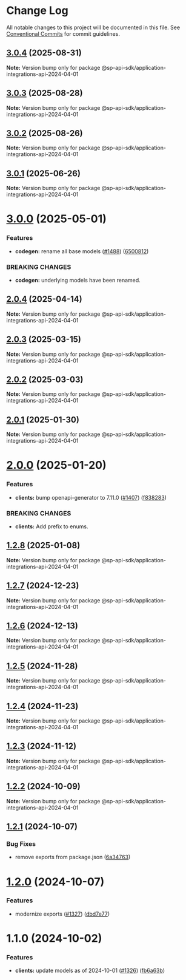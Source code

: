 # Change Log

All notable changes to this project will be documented in this file.
See [Conventional Commits](https://conventionalcommits.org) for commit guidelines.

## [3.0.4](https://github.com/bizon/selling-partner-api-sdk/compare/@sp-api-sdk/application-integrations-api-2024-04-01@3.0.3...@sp-api-sdk/application-integrations-api-2024-04-01@3.0.4) (2025-08-31)

**Note:** Version bump only for package @sp-api-sdk/application-integrations-api-2024-04-01

## [3.0.3](https://github.com/bizon/selling-partner-api-sdk/compare/@sp-api-sdk/application-integrations-api-2024-04-01@3.0.2...@sp-api-sdk/application-integrations-api-2024-04-01@3.0.3) (2025-08-28)

**Note:** Version bump only for package @sp-api-sdk/application-integrations-api-2024-04-01

## [3.0.2](https://github.com/bizon/selling-partner-api-sdk/compare/@sp-api-sdk/application-integrations-api-2024-04-01@3.0.1...@sp-api-sdk/application-integrations-api-2024-04-01@3.0.2) (2025-08-26)

**Note:** Version bump only for package @sp-api-sdk/application-integrations-api-2024-04-01

## [3.0.1](https://github.com/bizon/selling-partner-api-sdk/compare/@sp-api-sdk/application-integrations-api-2024-04-01@3.0.0...@sp-api-sdk/application-integrations-api-2024-04-01@3.0.1) (2025-06-26)

**Note:** Version bump only for package @sp-api-sdk/application-integrations-api-2024-04-01

# [3.0.0](https://github.com/bizon/selling-partner-api-sdk/compare/@sp-api-sdk/application-integrations-api-2024-04-01@2.0.4...@sp-api-sdk/application-integrations-api-2024-04-01@3.0.0) (2025-05-01)

### Features

* **codegen:** rename all base models ([#1488](https://github.com/bizon/selling-partner-api-sdk/issues/1488)) ([6500812](https://github.com/bizon/selling-partner-api-sdk/commit/65008125692894a6ae5a307d05455626515cb321))

### BREAKING CHANGES

* **codegen:** underlying models have been renamed.

## [2.0.4](https://github.com/bizon/selling-partner-api-sdk/compare/@sp-api-sdk/application-integrations-api-2024-04-01@2.0.3...@sp-api-sdk/application-integrations-api-2024-04-01@2.0.4) (2025-04-14)

**Note:** Version bump only for package @sp-api-sdk/application-integrations-api-2024-04-01

## [2.0.3](https://github.com/bizon/selling-partner-api-sdk/compare/@sp-api-sdk/application-integrations-api-2024-04-01@2.0.2...@sp-api-sdk/application-integrations-api-2024-04-01@2.0.3) (2025-03-15)

**Note:** Version bump only for package @sp-api-sdk/application-integrations-api-2024-04-01

## [2.0.2](https://github.com/bizon/selling-partner-api-sdk/compare/@sp-api-sdk/application-integrations-api-2024-04-01@2.0.1...@sp-api-sdk/application-integrations-api-2024-04-01@2.0.2) (2025-03-03)

**Note:** Version bump only for package @sp-api-sdk/application-integrations-api-2024-04-01

## [2.0.1](https://github.com/bizon/selling-partner-api-sdk/compare/@sp-api-sdk/application-integrations-api-2024-04-01@2.0.0...@sp-api-sdk/application-integrations-api-2024-04-01@2.0.1) (2025-01-30)

**Note:** Version bump only for package @sp-api-sdk/application-integrations-api-2024-04-01

# [2.0.0](https://github.com/bizon/selling-partner-api-sdk/compare/@sp-api-sdk/application-integrations-api-2024-04-01@1.2.8...@sp-api-sdk/application-integrations-api-2024-04-01@2.0.0) (2025-01-20)

### Features

* **clients:** bump openapi-generator to 7.11.0 ([#1407](https://github.com/bizon/selling-partner-api-sdk/issues/1407)) ([f838283](https://github.com/bizon/selling-partner-api-sdk/commit/f838283172bb7acc895cdecadeddbe9879c07ba6))

### BREAKING CHANGES

* **clients:** Add prefix to enums.

## [1.2.8](https://github.com/bizon/selling-partner-api-sdk/compare/@sp-api-sdk/application-integrations-api-2024-04-01@1.2.7...@sp-api-sdk/application-integrations-api-2024-04-01@1.2.8) (2025-01-08)

**Note:** Version bump only for package @sp-api-sdk/application-integrations-api-2024-04-01

## [1.2.7](https://github.com/bizon/selling-partner-api-sdk/compare/@sp-api-sdk/application-integrations-api-2024-04-01@1.2.6...@sp-api-sdk/application-integrations-api-2024-04-01@1.2.7) (2024-12-23)

**Note:** Version bump only for package @sp-api-sdk/application-integrations-api-2024-04-01

## [1.2.6](https://github.com/bizon/selling-partner-api-sdk/compare/@sp-api-sdk/application-integrations-api-2024-04-01@1.2.5...@sp-api-sdk/application-integrations-api-2024-04-01@1.2.6) (2024-12-13)

**Note:** Version bump only for package @sp-api-sdk/application-integrations-api-2024-04-01

## [1.2.5](https://github.com/bizon/selling-partner-api-sdk/compare/@sp-api-sdk/application-integrations-api-2024-04-01@1.2.4...@sp-api-sdk/application-integrations-api-2024-04-01@1.2.5) (2024-11-28)

**Note:** Version bump only for package @sp-api-sdk/application-integrations-api-2024-04-01

## [1.2.4](https://github.com/bizon/selling-partner-api-sdk/compare/@sp-api-sdk/application-integrations-api-2024-04-01@1.2.3...@sp-api-sdk/application-integrations-api-2024-04-01@1.2.4) (2024-11-23)

**Note:** Version bump only for package @sp-api-sdk/application-integrations-api-2024-04-01

## [1.2.3](https://github.com/bizon/selling-partner-api-sdk/compare/@sp-api-sdk/application-integrations-api-2024-04-01@1.2.2...@sp-api-sdk/application-integrations-api-2024-04-01@1.2.3) (2024-11-12)

**Note:** Version bump only for package @sp-api-sdk/application-integrations-api-2024-04-01

## [1.2.2](https://github.com/bizon/selling-partner-api-sdk/compare/@sp-api-sdk/application-integrations-api-2024-04-01@1.2.1...@sp-api-sdk/application-integrations-api-2024-04-01@1.2.2) (2024-10-09)

**Note:** Version bump only for package @sp-api-sdk/application-integrations-api-2024-04-01

## [1.2.1](https://github.com/bizon/selling-partner-api-sdk/compare/@sp-api-sdk/application-integrations-api-2024-04-01@1.2.0...@sp-api-sdk/application-integrations-api-2024-04-01@1.2.1) (2024-10-07)

### Bug Fixes

* remove exports from package.json ([6a34763](https://github.com/bizon/selling-partner-api-sdk/commit/6a347634f8089f511a393ad481a93796431e8947))

# [1.2.0](https://github.com/bizon/selling-partner-api-sdk/compare/@sp-api-sdk/application-integrations-api-2024-04-01@1.1.0...@sp-api-sdk/application-integrations-api-2024-04-01@1.2.0) (2024-10-07)

### Features

* modernize exports ([#1327](https://github.com/bizon/selling-partner-api-sdk/issues/1327)) ([dbd7e77](https://github.com/bizon/selling-partner-api-sdk/commit/dbd7e77ebe5d64131a46671df332fdf66f8b0e0c))

# 1.1.0 (2024-10-02)

### Features

* **clients:** update models as of 2024-10-01 ([#1326](https://github.com/bizon/selling-partner-api-sdk/issues/1326)) ([fb6a63b](https://github.com/bizon/selling-partner-api-sdk/commit/fb6a63b13ad97dcf75d7671b628e6936873754d5))
